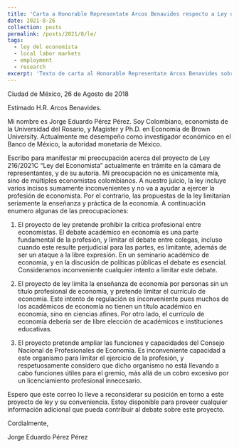```yaml
---
title: 'Carta a Honorable Representate Arcos Benavides respecto a Ley del Economista'
date: 2021-8-26
collection: posts
permalink: /posts/2021/8/le/
tags:
  - ley del economista
  - local labor markets
  - employment
  - research
excerpt: 'Texto de carta al Honorable Representate Arcos Benavides sobre Ley del Economista'
---
```


Ciudad de México, 26 de Agosto de 2018

Estimado H.R. Arcos Benavides.

Mi nombre es Jorge Eduardo Pérez Pérez. Soy Colombiano, economista de la Universidad del Rosario, y Magister y Ph.D. en Economía de Brown University. Actualmente me desempeño como
 investigador económico en el Banco de México, la autoridad monetaria de México.

Escribo para manifestar mi preocupación acerca del proyecto de Ley 216/2021C “Ley del Economista” actualmente en trámite en la cámara de representantes, y de su autoría. Mi
 preocupación no es únicamente mía, sino de múltiples economistas colombianos. A nuestro juicio, la ley incluye varios incisos sumamente inconvenientes y no va a ayudar a ejercer
 la profesión de economista. Por el contrario, las propuestas de la ley limitarían seriamente la enseñanza y práctica de la economía. A continuación enumero algunas de las
 preocupaciones:

 

1. El proyecto de ley pretende prohibir la crítica profesional entre economistas. El debate académico en economía es una parte fundamental de la profesión, y limitar el debate entre 
colegas, incluso cuando este resulte perjudicial para las partes, es limitante, además de ser un ataque a la libre expresión. En un seminario académico de economía, y en la discusión
 de políticas públicas el debate es esencial. Consideramos inconveniente cualquier intento a limitar este debate.

2. El proyecto de ley limita la enseñanza de economía por personas sin un título profesional de economía, y pretende limitar el currículo de economía. Este intento de regulación
 es inconveniente pues muchos de los académicos de economía no tienen un título académico en economía, sino en ciencias afines. Por otro lado, el currículo de economía debería
 ser de libre elección de académicos e instituciones educativas.

3. El proyecto pretende ampliar las funciones y capacidades del Consejo Nacional de Profesionales de Economía. Es inconveniente capacidad a este organismo para limitar el ejercicio
 de la profesión, y respetuosamente considero que dicho organismo no está llevando a cabo funciones útiles para el gremio, más allá de un cobro excesivo por un licenciamiento
 profesional innecesario. 

Espero que este correo lo lleve a reconsiderar su posición en torno a este proyecto de ley y su conveniencia. Estoy disponible para proveer cualquier información adicional que pueda contribuir al debate sobre este proyecto.

Cordialmente,

Jorge Eduardo Pérez Pérez

